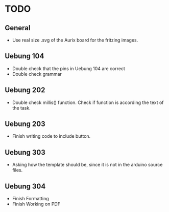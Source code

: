 # TODO

## General 

- Use real size .svg of the Aurix board for the fritzing images.

## Uebung 104

- Double check that the pins in Uebung 104 are correct
- Double check grammar

## Uebung 202

- Double check millis() function. Check if function is according the text of the task.

## Uebung 203

- Finish writing code to include button.

## Uebung 303

- Asking how the template should be, since it is not in the arduino source files.

## Uebung 304

- Finish Formatting
- Finish Working on PDF